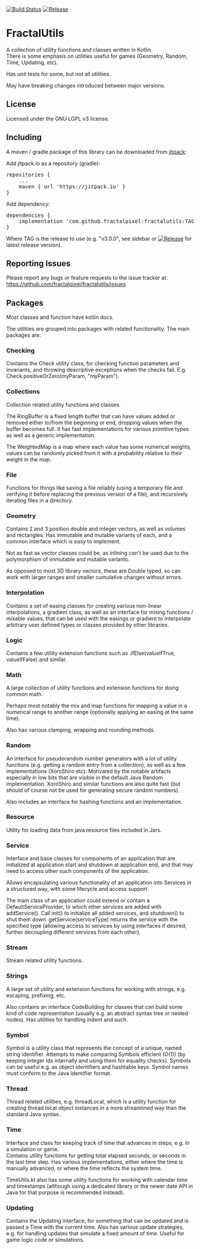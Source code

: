 [![Build Status](https://github.com/fractalpixel/fractalutils/actions/workflows/run-tests-on-push.yml/badge.svg)](https://github.com/fractalpixel/fractalutils/actions/workflows/run-tests-on-push.yml)
[![Release](https://jitpack.io/v/fractalpixel/fractalutils.svg)](https://jitpack.io/#fractalpixel/fractalutils)

# FractalUtils

A collection of utility functions and classes written in Kotlin.  
There is some emphasis on utilities useful for games (Geometry, Random, Time, Updating, etc).

Has unit tests for some, but not all utilities. 

May have breaking changes introduced between major versions.

## License

Licensed under the GNU LGPL v3 license.


## Including

A maven / gradle package of this library can be downloaded from [jitpack](https://jitpack.io/#fractalpixel/fractalutils):

Add jitpack.io as a repository (gradle):
<pre>
repositories {
    ...
    maven { url 'https://jitpack.io' }
}
</pre>

Add dependency:
<pre>
dependencies {
    implementation 'com.github.fractalpixel:fractalutils:TAG'
}
</pre>

Where TAG is the release to use (e.g. "v3.0.0", see sidebar or 
[![Release](https://jitpack.io/v/fractalpixel/fractalutils.svg)](https://jitpack.io/#fractalpixel/fractalutils) 
for latest release version).


## Reporting Issues

Please report any bugs or feature requests to the issue tracker at:
https://github.com/fractalpixel/fractalutils/issues


## Packages
Most classes and function have kotlin docs. 

The utilities are grouped into packages with related functionality.  The main packages are:

### Checking
Contains the Check utility class, for checking function parameters and invariants, 
and throwing descriptive exceptions when the checks fail.  E.g. Check.positiveOrZero(myParam, "myParam").

### Collections
Collection related utility functions and classes.

The RingBuffer is a fixed length buffer that can have values added or removed either to/from the beginning or end,
dropping values when the buffer becomes full.  It has fast implementations for various primitive types as well as a
generic implementation.

The WeightedMap is a map where each value has some numerical weights, values can be randomly picked from it
with a probability relative to their weight in the map.

### File
Functions for things like saving a file reliably (using a temporary file and verifying it before replacing 
the previous version of a file), and recursively iterating files in a directory.

### Geometry
Contains 2 and 3 position double and integer vectors, as well as volumes and rectangles.
Has immutable and mutable variants of each, and a common interface which is easy to implement.

Not as fast as vector classes could be, as inlining can't be used due to the polymorphism of immutable and mutable variants.

As opposed to most 3D library vectors, these are Double typed, so can work with larger ranges and smaller
cumulative changes without errors.

### Interpolation
Contains a set of easing classes for creating various non-linear interpolations, a gradient class, as well as 
an interface for mixing functions / mixable values, that can be used with the easings or gradient to interpolate 
arbitrary user defined types or classes provided by other libraries.

### Logic
Contains a few utility extension functions such as <boolean expression>.ifElse(valueIfTrue, valueIfFalse) and similar.

### Math
A large collection of utility functions and extension functions for doing common math.

Perhaps most notably the mix and map functions for mapping a value in a numerical range to another range 
(optionally applying an easing at the same time).

Also has various clamping, wrapping and rounding methods.

### Random
An interface for pseudorandom number generators with a lot of utility functions (e.g. getting a random entry from a
collection), as well as a few implementations (XoroShiro etc).  Motivated by the notable artifacts especially in
low bits that are visible in the default Java Random implementation.  XoroShiro and similar functions are also 
quite fast (but should of course not be used for generating secure random numbers).

Also includes an interface for hashing functions and an implementation.

### Resource
Utility for loading data from java resource files included in Jars.

### Service
Interface and base classes for components of an application that are initialized at application start and shutdown
at application end, and that may need to access other such components of the application.

Allows encapsulating various functionality of an application into Services in a structured way, with some
lifecycle and access support.

The main class of an application could extend or contain a DefaultServiceProvider, to which other services
are added with addService().  Call init() to initialize all added services, and shutdown() to shut them down.
getService(serviceType) returns the service with the specified type (allowing access to services by using
interfaces if desired, further decoupling different services from each other).

### Stream
Stream related utility functions.

### Strings
A large set of utility and extension functions for working with strings, e.g. escaping, prefixing, etc.

Also contains an interface CodeBuilding for classes that can build some kind of code representation (usually 
e.g. an abstract syntax tree or nested nodes).  Has utilities for handling indent and such.

### Symbol
Symbol is a utility class that represents the concept of a unique, named string identifier.
Attempts to make comparing Symbols efficient (O(1)) (by keeping integer ids internally and using them for equality checks).
Symbols can be useful e.g. as object identifiers and hashtable keys. 
Symbol names must conform to the Java identifier format.

### Thread
Thread related utilities, e.g. threadLocal, which is a utility function for creating thread local object instances
in a more streamlined way than the standard Java syntax.

### Time
Interface and class for keeping track of time that advances in steps, e.g. in a simulation or game.  
Contains utility functions for getting total elapsed seconds, or seconds in the last time step.
Has various implementations, either where the time is manually advanced, or where the time reflects the system time.

TimeUtils.kt also has some utility functions for working with calendar time and timestamps 
(although using a dedicated library or the newer date API in Java for that purpose is recommended instead).

### Updating
Contains the Updating interface, for something that can be updated and is passed a Time with the current time.
Also has various update strategies, e.g. for handling updates that simulate a fixed amount of time.
Useful for game logic code or simulations.

